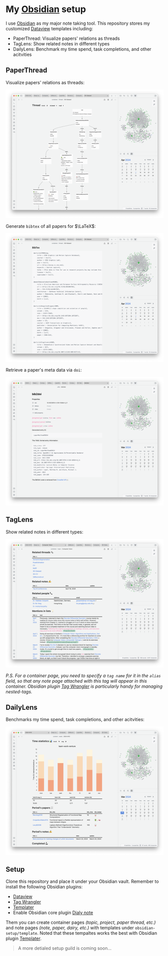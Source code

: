 # My [Obsidian](https://obsidian.md) setup

I use [Obsidian](https://obsidian.md) as my major note taking tool. This repository stores my customized [Dataview](https://github.com/blacksmithgu/obsidian-dataview) templates including:

- PaperThread: Visualize papers' relations as threads
- TagLens: Show related notes in different types
- DailyLens: Benchmark my time spend, task completions, and other acitvities

## PaperThread

Visualize papers' relations as threads:

![img](https://github.com/liu-qilong/obsidian-setup/blob/main/demo/paper-thread.png)

Generate `bibtex` of all papers for $\LaTeX$:

![img](https://github.com/liu-qilong/obsidian-setup/blob/main/demo/paper-bibtex.png)

Retrieve a paper's meta data via `doi`:

![img](https://github.com/liu-qilong/obsidian-setup/blob/main/demo/doi2bib.png)

## TagLens

Show related notes in different types:

![img](https://github.com/liu-qilong/obsidian-setup/blob/main/demo/tag-lens.png)

_P.S. For a container page, you need to specify a `tag name` for it in the `alias` field, so that any note page attached with this tag will appear in this container. Obsidian plugin [Tag Wrangler](https://github.com/pjeby/tag-wrangler) is particularly handy for managing nested-tags._

## DailyLens

Benchmarks my time spend, task completions, and other acitvities:

![img](https://github.com/liu-qilong/obsidian-setup/blob/main/demo/daily-lens.png)

## Setup

Clone this repository and place it under your Obsidian vault. Remember to install the following Obsidian plugins:

- [Dataview](https://github.com/blacksmithgu/obsidian-dataview)
- [Tag Wrangler](https://github.com/pjeby/tag-wrangler)
- [Templater](https://github.com/SilentVoid13/Templater)
- Enable Obsidian core plugin [Dialy note](https://help.obsidian.md/Plugins/Daily+notes)

Them you can create container pages _(topic, project, paper thread, etc.)_ and note pages _(note, paper, dairy, etc.)_ with templates under `obsidian-setup/template`. Noted that these tempaltes works the best with Obsidian plugin [Templater](https://github.com/SilentVoid13/Templater).

> A more detialed setup guild is coming soon...
